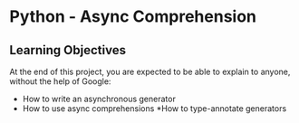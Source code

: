 # Python - Async Comprehension

## Learning Objectives

At the end of this project, you are expected to be able to explain to anyone, without the help of Google:

* How to write an asynchronous generator
* How to use async comprehensions
*How to type-annotate generators
